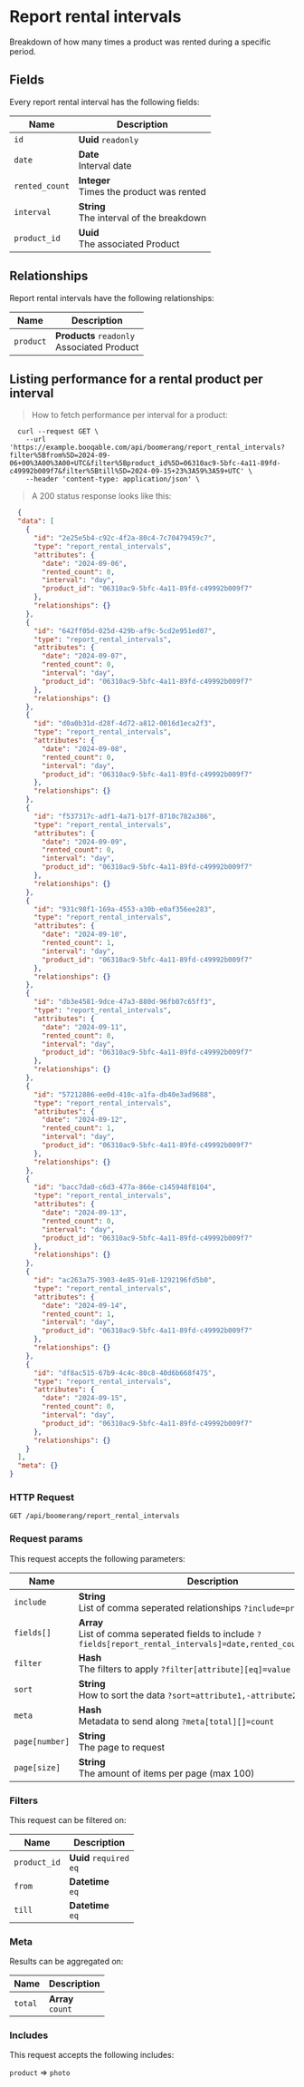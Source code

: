 # Report rental intervals

Breakdown of how many times a product was rented during a specific period.

## Fields
Every report rental interval has the following fields:

Name | Description
-- | --
`id` | **Uuid** `readonly`<br>
`date` | **Date** <br>Interval date
`rented_count` | **Integer** <br>Times the product was rented
`interval` | **String** <br>The interval of the breakdown
`product_id` | **Uuid** <br>The associated Product


## Relationships
Report rental intervals have the following relationships:

Name | Description
-- | --
`product` | **Products** `readonly`<br>Associated Product


## Listing performance for a rental product per interval



> How to fetch performance per interval for a product:

```shell
  curl --request GET \
    --url 'https://example.booqable.com/api/boomerang/report_rental_intervals?filter%5Bfrom%5D=2024-09-06+00%3A00%3A00+UTC&filter%5Bproduct_id%5D=06310ac9-5bfc-4a11-89fd-c49992b009f7&filter%5Btill%5D=2024-09-15+23%3A59%3A59+UTC' \
    --header 'content-type: application/json' \
```

> A 200 status response looks like this:

```json
  {
  "data": [
    {
      "id": "2e25e5b4-c92c-4f2a-80c4-7c70479459c7",
      "type": "report_rental_intervals",
      "attributes": {
        "date": "2024-09-06",
        "rented_count": 0,
        "interval": "day",
        "product_id": "06310ac9-5bfc-4a11-89fd-c49992b009f7"
      },
      "relationships": {}
    },
    {
      "id": "642ff05d-025d-429b-af9c-5cd2e951ed07",
      "type": "report_rental_intervals",
      "attributes": {
        "date": "2024-09-07",
        "rented_count": 0,
        "interval": "day",
        "product_id": "06310ac9-5bfc-4a11-89fd-c49992b009f7"
      },
      "relationships": {}
    },
    {
      "id": "d0a0b31d-d28f-4d72-a812-0016d1eca2f3",
      "type": "report_rental_intervals",
      "attributes": {
        "date": "2024-09-08",
        "rented_count": 0,
        "interval": "day",
        "product_id": "06310ac9-5bfc-4a11-89fd-c49992b009f7"
      },
      "relationships": {}
    },
    {
      "id": "f537317c-adf1-4a71-b17f-8710c782a386",
      "type": "report_rental_intervals",
      "attributes": {
        "date": "2024-09-09",
        "rented_count": 0,
        "interval": "day",
        "product_id": "06310ac9-5bfc-4a11-89fd-c49992b009f7"
      },
      "relationships": {}
    },
    {
      "id": "931c98f1-169a-4553-a30b-e0af356ee283",
      "type": "report_rental_intervals",
      "attributes": {
        "date": "2024-09-10",
        "rented_count": 1,
        "interval": "day",
        "product_id": "06310ac9-5bfc-4a11-89fd-c49992b009f7"
      },
      "relationships": {}
    },
    {
      "id": "db3e4581-9dce-47a3-880d-96fb07c65ff3",
      "type": "report_rental_intervals",
      "attributes": {
        "date": "2024-09-11",
        "rented_count": 0,
        "interval": "day",
        "product_id": "06310ac9-5bfc-4a11-89fd-c49992b009f7"
      },
      "relationships": {}
    },
    {
      "id": "57212886-ee0d-410c-a1fa-db40e3ad9688",
      "type": "report_rental_intervals",
      "attributes": {
        "date": "2024-09-12",
        "rented_count": 1,
        "interval": "day",
        "product_id": "06310ac9-5bfc-4a11-89fd-c49992b009f7"
      },
      "relationships": {}
    },
    {
      "id": "bacc7da0-c6d3-477a-866e-c145948f8104",
      "type": "report_rental_intervals",
      "attributes": {
        "date": "2024-09-13",
        "rented_count": 0,
        "interval": "day",
        "product_id": "06310ac9-5bfc-4a11-89fd-c49992b009f7"
      },
      "relationships": {}
    },
    {
      "id": "ac263a75-3903-4e85-91e8-1292196fd5b0",
      "type": "report_rental_intervals",
      "attributes": {
        "date": "2024-09-14",
        "rented_count": 1,
        "interval": "day",
        "product_id": "06310ac9-5bfc-4a11-89fd-c49992b009f7"
      },
      "relationships": {}
    },
    {
      "id": "df8ac515-67b9-4c4c-80c8-40d6b668f475",
      "type": "report_rental_intervals",
      "attributes": {
        "date": "2024-09-15",
        "rented_count": 0,
        "interval": "day",
        "product_id": "06310ac9-5bfc-4a11-89fd-c49992b009f7"
      },
      "relationships": {}
    }
  ],
  "meta": {}
}
```

### HTTP Request

`GET /api/boomerang/report_rental_intervals`

### Request params

This request accepts the following parameters:

Name | Description
-- | --
`include` | **String** <br>List of comma seperated relationships `?include=product`
`fields[]` | **Array** <br>List of comma seperated fields to include `?fields[report_rental_intervals]=date,rented_count,interval`
`filter` | **Hash** <br>The filters to apply `?filter[attribute][eq]=value`
`sort` | **String** <br>How to sort the data `?sort=attribute1,-attribute2`
`meta` | **Hash** <br>Metadata to send along `?meta[total][]=count`
`page[number]` | **String** <br>The page to request
`page[size]` | **String** <br>The amount of items per page (max 100)


### Filters

This request can be filtered on:

Name | Description
-- | --
`product_id` | **Uuid** `required`<br>`eq`
`from` | **Datetime** <br>`eq`
`till` | **Datetime** <br>`eq`


### Meta

Results can be aggregated on:

Name | Description
-- | --
`total` | **Array** <br>`count`


### Includes

This request accepts the following includes:

`product` => 
`photo`







